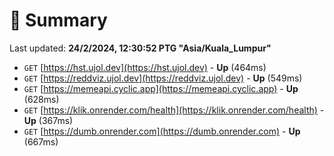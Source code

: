 # 📖 Summary
Last updated: **24/2/2024, 12:30:52 PTG "Asia/Kuala_Lumpur"**

- `GET` [https://hst.ujol.dev](https://hst.ujol.dev) - **Up** (464ms)
- `GET` [https://reddviz.ujol.dev](https://reddviz.ujol.dev) - **Up** (549ms)
- `GET` [https://memeapi.cyclic.app](https://memeapi.cyclic.app) - **Up** (628ms)
- `GET` [https://klik.onrender.com/health](https://klik.onrender.com/health) - **Up** (367ms)
- `GET` [https://dumb.onrender.com](https://dumb.onrender.com) - **Up** (667ms)
